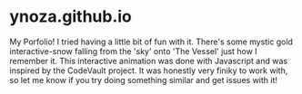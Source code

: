 # ynoza.github.io
My Porfolio! I tried having a little bit of fun with it. There's some mystic gold interactive-snow falling from the 'sky' onto 'The Vessel' just how I remember it. This interactive animation was done with Javascript and was inspired by the CodeVault project. It was honestly very finiky to work with, so let me know if you try doing something similar and get issues with it!
